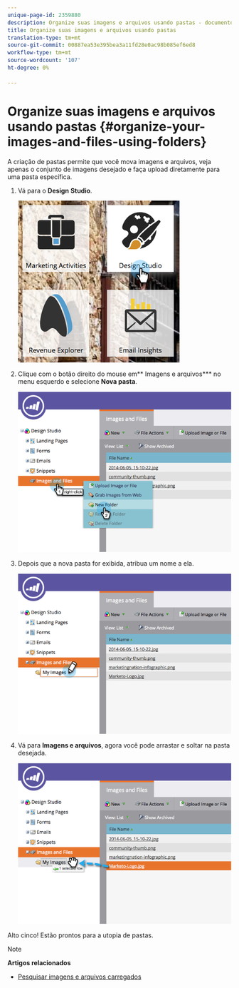 ```yaml
---
unique-page-id: 2359880
description: Organize suas imagens e arquivos usando pastas - documentos do Marketo - documentação do produto
title: Organize suas imagens e arquivos usando pastas
translation-type: tm+mt
source-git-commit: 00887ea53e395bea3a11fd28e0ac98b085ef6ed8
workflow-type: tm+mt
source-wordcount: '107'
ht-degree: 0%

---
```



# Organize suas imagens e arquivos usando pastas {#organize-your-images-and-files-using-folders}

A criação de pastas permite que você mova imagens e arquivos, veja apenas o conjunto de imagens desejado e faça upload diretamente para uma pasta específica.

1. Vá para o **Design** **Studio**.

   ![](assets/designstudio-7.png)

1. Clique com o botão direito do mouse em** Imagens e arquivos*** no menu esquerdo e selecione **Nova pasta**.

   ![](assets/image2014-9-16-11-3a25-3a45.png)

1. Depois que a nova pasta for exibida, atribua um nome a ela.

   ![](assets/image2014-9-16-11-3a25-3a53.png)

1. Vá para **Imagens e arquivos**, agora você pode arrastar e soltar na pasta desejada.

   ![](assets/image2014-9-16-11-3a26-3a0.png)

Alto cinco! Estão prontos para a utopia de pastas.

>[!NOTE]
>
>**Artigos relacionados**
>
>* [Pesquisar imagens e arquivos carregados](search-uploaded-images-and-files.md)

>



